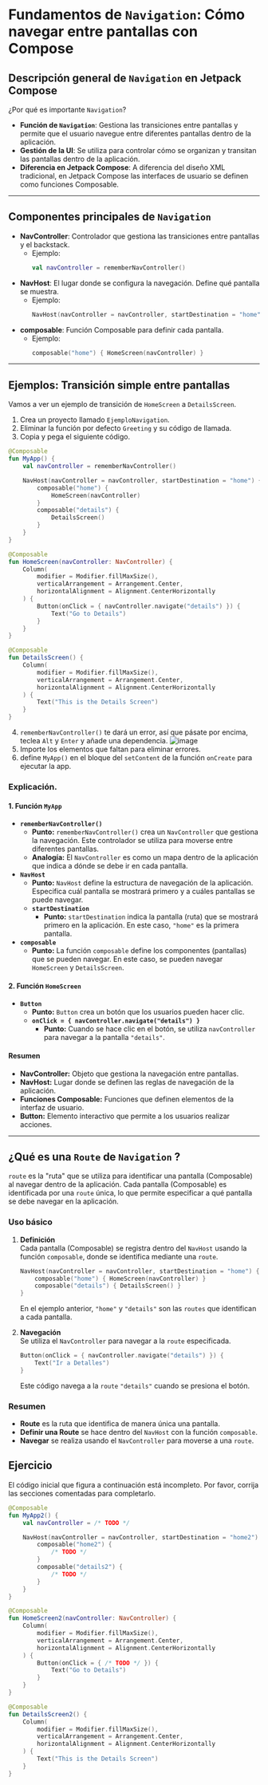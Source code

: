 # Fundamentos de `Navigation`: Cómo navegar entre pantallas con Compose
## Descripción general de `Navigation` en Jetpack Compose
¿Por qué es importante `Navigation`?
- **Función de `Navigation`**: Gestiona las transiciones entre pantallas y permite que el usuario navegue entre diferentes pantallas dentro de la aplicación.
- **Gestión de la UI**: Se utiliza para controlar cómo se organizan y transitan las pantallas dentro de la aplicación.
- **Diferencia en Jetpack Compose**: A diferencia del diseño XML tradicional, en Jetpack Compose las interfaces de usuario se definen como funciones Composable.

---
## **Componentes principales de `Navigation`**
- **NavController**: Controlador que gestiona las transiciones entre pantallas y el backstack.
  - Ejemplo:
    ```kotlin
    val navController = rememberNavController()
    ```
- **NavHost**: El lugar donde se configura la navegación. Define qué pantalla se muestra.
  - Ejemplo:
    ```kotlin
    NavHost(navController = navController, startDestination = "home")
    ```
- **composable**: Función Composable para definir cada pantalla.
  - Ejemplo:
    ```kotlin
    composable("home") { HomeScreen(navController) }
    ```

---
## Ejemplos: Transición simple entre pantallas
Vamos a ver un ejemplo de transición de `HomeScreen` a `DetailsScreen`.
1. Crea un proyecto llamado `EjemploNavigation`.
2. Eliminar la función por defecto `Greeting` y su código de llamada.
3. Copia y pega el siguiente código.
```kotlin
@Composable
fun MyApp() {
    val navController = rememberNavController()

    NavHost(navController = navController, startDestination = "home") {
        composable("home") {
            HomeScreen(navController)
        }
        composable("details") {
            DetailsScreen()
        }
    }
}

@Composable
fun HomeScreen(navController: NavController) {
    Column(
        modifier = Modifier.fillMaxSize(),
        verticalArrangement = Arrangement.Center,
        horizontalAlignment = Alignment.CenterHorizontally
    ) {
        Button(onClick = { navController.navigate("details") }) {
            Text("Go to Details")
        }
    }
}

@Composable
fun DetailsScreen() {
    Column(
        modifier = Modifier.fillMaxSize(),
        verticalArrangement = Arrangement.Center,
        horizontalAlignment = Alignment.CenterHorizontally
    ) {
        Text("This is the Details Screen")
    }
}
```
4. `rememberNavController()` te dará un error, así que pásate por encima, teclea `Alt` y `Enter` y añade una dependencia.
![image](https://github.com/user-attachments/assets/fa42a2b0-c58a-427c-bcaa-67c0c3465d4f)
5. Importe los elementos que faltan para eliminar errores.
6. define `MyApp()` en el bloque del `setContent` de la función `onCreate` para ejecutar la app.

### Explicación.
#### 1. Función `MyApp`
- **`rememberNavController()`**
  - **Punto:** `rememberNavController()` crea un `NavController` que gestiona la navegación. Este controlador se utiliza para moverse entre diferentes pantallas.
  - **Analogía:** El `NavController` es como un mapa dentro de la aplicación que indica a dónde se debe ir en cada pantalla.
- **`NavHost`**
  - **Punto:** `NavHost` define la estructura de navegación de la aplicación. Especifica cuál pantalla se mostrará primero y a cuáles pantallas se puede navegar.
  - **`startDestination`**
    - **Punto:** `startDestination` indica la pantalla (ruta) que se mostrará primero en la aplicación. En este caso, `"home"` es la primera pantalla.
- **`composable`**
  - **Punto:** La función `composable` define los componentes (pantallas) que se pueden navegar. En este caso, se pueden navegar `HomeScreen` y `DetailsScreen`.

#### 2. Función `HomeScreen`
- **`Button`**
  - **Punto:** `Button` crea un botón que los usuarios pueden hacer clic. 
  - **`onClick = { navController.navigate("details") }`**
    - **Punto:** Cuando se hace clic en el botón, se utiliza `navController` para navegar a la pantalla `"details"`.

#### Resumen
- **NavController:** Objeto que gestiona la navegación entre pantallas.
- **NavHost:** Lugar donde se definen las reglas de navegación de la aplicación.
- **Funciones Composable:** Funciones que definen elementos de la interfaz de usuario.
- **Button:** Elemento interactivo que permite a los usuarios realizar acciones.

---
## ¿Qué es una `Route` de `Navigation` ?
`route` es la "ruta" que se utiliza para identificar una pantalla (Composable) al navegar dentro de la aplicación. Cada pantalla (Composable) es identificada por una `route` única, lo que permite especificar a qué pantalla se debe navegar en la aplicación.

### Uso básico

1. **Definición**  
   Cada pantalla (Composable) se registra dentro del `NavHost` usando la función `composable`, donde se identifica mediante una `route`.

   ```kotlin
   NavHost(navController = navController, startDestination = "home") {
       composable("home") { HomeScreen(navController) }
       composable("details") { DetailsScreen() }
   }
   ```

   En el ejemplo anterior, `"home"` y `"details"` son las `routes` que identifican a cada pantalla.

2. **Navegación**  
   Se utiliza el `NavController` para navegar a la `route` especificada.

   ```kotlin
   Button(onClick = { navController.navigate("details") }) {
       Text("Ir a Detalles")
   }
   ```

   Este código navega a la `route` `"details"` cuando se presiona el botón.

### Resumen
- **Route** es la ruta que identifica de manera única una pantalla.
- **Definir una Route** se hace dentro del `NavHost` con la función `composable`.
- **Navegar** se realiza usando el `NavController` para moverse a una `route`.


## Ejercicio

El código inicial que figura a continuación está incompleto. Por favor, corrija las secciones comentadas para completarlo.

```kotlin
@Composable
fun MyApp2() {
    val navController = /* TODO */

    NavHost(navController = navController, startDestination = "home2") {
        composable("home2") {
            /* TODO */
        }
        composable("details2") {
            /* TODO */
        }
    }
}

@Composable
fun HomeScreen2(navController: NavController) {
    Column(
        modifier = Modifier.fillMaxSize(),
        verticalArrangement = Arrangement.Center,
        horizontalAlignment = Alignment.CenterHorizontally
    ) {
        Button(onClick = { /* TODO */ }) {
            Text("Go to Details")
        }
    }
}

@Composable
fun DetailsScreen2() {
    Column(
        modifier = Modifier.fillMaxSize(),
        verticalArrangement = Arrangement.Center,
        horizontalAlignment = Alignment.CenterHorizontally
    ) {
        Text("This is the Details Screen")
    }
}
```
